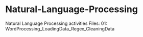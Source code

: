 # Natural-Language-Processing
Natural Language Processing activities
Files: 
01: WordProcessing_LoadingData_Regex_CleaningData
